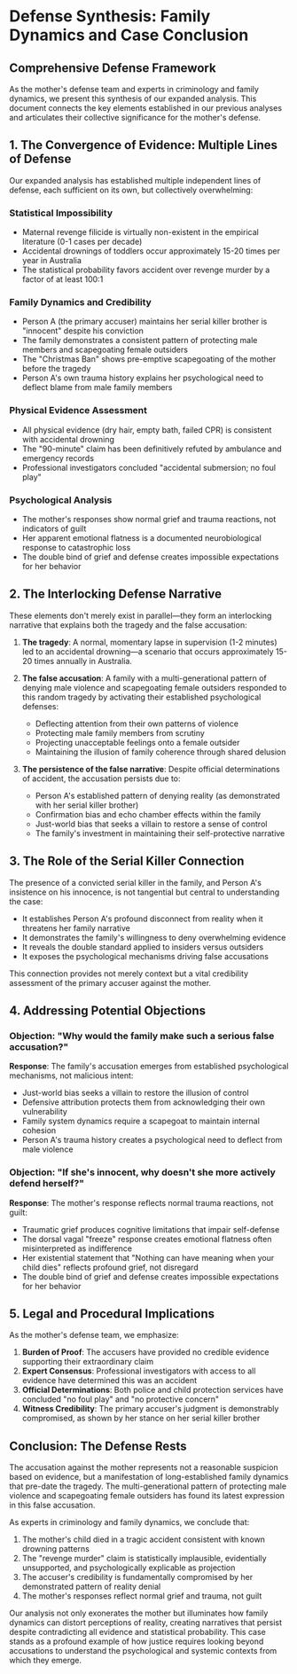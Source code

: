 # Defense Synthesis: Family Dynamics and Case Conclusion

## Comprehensive Defense Framework

As the mother's defense team and experts in criminology and family dynamics, we present this synthesis of our expanded analysis. This document connects the key elements established in our previous analyses and articulates their collective significance for the mother's defense.

## 1. The Convergence of Evidence: Multiple Lines of Defense

Our expanded analysis has established multiple independent lines of defense, each sufficient on its own, but collectively overwhelming:

### Statistical Impossibility

* Maternal revenge filicide is virtually non-existent in the empirical literature (0-1 cases per decade)
* Accidental drownings of toddlers occur approximately 15-20 times per year in Australia
* The statistical probability favors accident over revenge murder by a factor of at least 100:1

### Family Dynamics and Credibility

* Person A (the primary accuser) maintains her serial killer brother is "innocent" despite his conviction
* The family demonstrates a consistent pattern of protecting male members and scapegoating female outsiders
* The "Christmas Ban" shows pre-emptive scapegoating of the mother before the tragedy
* Person A's own trauma history explains her psychological need to deflect blame from male family members

### Physical Evidence Assessment

* All physical evidence (dry hair, empty bath, failed CPR) is consistent with accidental drowning
* The "90-minute" claim has been definitively refuted by ambulance and emergency records
* Professional investigators concluded "accidental submersion; no foul play"

### Psychological Analysis

* The mother's responses show normal grief and trauma reactions, not indicators of guilt
* Her apparent emotional flatness is a documented neurobiological response to catastrophic loss
* The double bind of grief and defense creates impossible expectations for her behavior

## 2. The Interlocking Defense Narrative

These elements don't merely exist in parallel—they form an interlocking narrative that explains both the tragedy and the false accusation:

1. **The tragedy**: A normal, momentary lapse in supervision (1-2 minutes) led to an accidental drowning—a scenario that occurs approximately 15-20 times annually in Australia.

2. **The false accusation**: A family with a multi-generational pattern of denying male violence and scapegoating female outsiders responded to this random tragedy by activating their established psychological defenses:
   * Deflecting attention from their own patterns of violence
   * Protecting male family members from scrutiny
   * Projecting unacceptable feelings onto a female outsider
   * Maintaining the illusion of family coherence through shared delusion

3. **The persistence of the false narrative**: Despite official determinations of accident, the accusation persists due to:
   * Person A's established pattern of denying reality (as demonstrated with her serial killer brother)
   * Confirmation bias and echo chamber effects within the family
   * Just-world bias that seeks a villain to restore a sense of control
   * The family's investment in maintaining their self-protective narrative

## 3. The Role of the Serial Killer Connection

The presence of a convicted serial killer in the family, and Person A's insistence on his innocence, is not tangential but central to understanding the case:

* It establishes Person A's profound disconnect from reality when it threatens her family narrative
* It demonstrates the family's willingness to deny overwhelming evidence
* It reveals the double standard applied to insiders versus outsiders
* It exposes the psychological mechanisms driving false accusations

This connection provides not merely context but a vital credibility assessment of the primary accuser against the mother.

## 4. Addressing Potential Objections

### Objection: "Why would the family make such a serious false accusation?"

**Response**: The family's accusation emerges from established psychological mechanisms, not malicious intent:
* Just-world bias seeks a villain to restore the illusion of control
* Defensive attribution protects them from acknowledging their own vulnerability
* Family system dynamics require a scapegoat to maintain internal cohesion
* Person A's trauma history creates a psychological need to deflect from male violence

### Objection: "If she's innocent, why doesn't she more actively defend herself?"

**Response**: The mother's response reflects normal trauma reactions, not guilt:
* Traumatic grief produces cognitive limitations that impair self-defense
* The dorsal vagal "freeze" response creates emotional flatness often misinterpreted as indifference
* Her existential statement that "Nothing can have meaning when your child dies" reflects profound grief, not disregard
* The double bind of grief and defense creates impossible expectations for her behavior

## 5. Legal and Procedural Implications

As the mother's defense team, we emphasize:

1. **Burden of Proof**: The accusers have provided no credible evidence supporting their extraordinary claim
2. **Expert Consensus**: Professional investigators with access to all evidence have determined this was an accident
3. **Official Determinations**: Both police and child protection services have concluded "no foul play" and "no protective concern"
4. **Witness Credibility**: The primary accuser's judgment is demonstrably compromised, as shown by her stance on her serial killer brother

## Conclusion: The Defense Rests

The accusation against the mother represents not a reasonable suspicion based on evidence, but a manifestation of long-established family dynamics that pre-date the tragedy. The multi-generational pattern of protecting male violence and scapegoating female outsiders has found its latest expression in this false accusation.

As experts in criminology and family dynamics, we conclude that:

1. The mother's child died in a tragic accident consistent with known drowning patterns
2. The "revenge murder" claim is statistically implausible, evidentially unsupported, and psychologically explicable as projection
3. The accuser's credibility is fundamentally compromised by her demonstrated pattern of reality denial
4. The mother's responses reflect normal grief and trauma, not guilt

Our analysis not only exonerates the mother but illuminates how family dynamics can distort perceptions of reality, creating narratives that persist despite contradicting all evidence and statistical probability. This case stands as a profound example of how justice requires looking beyond accusations to understand the psychological and systemic contexts from which they emerge.
